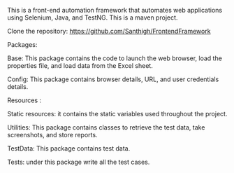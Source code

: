 This is a front-end automation framework that automates web applications using Selenium, Java, and TestNG. This is a maven project.

Clone the repository: https://github.com/Santhigh/FrontendFramework

Packages:

Base: This package contains the code to launch the web browser, load the properties file, and load data from the Excel sheet.

Config: This package contains browser details, URL, and user credentials details.

Resources :

Static resources: it contains the static variables used throughout the project.

Utilities: This package contains classes to retrieve the test data, take screenshots, and store reports.

TestData: This package contains test data.

Tests: under this package write all the test cases.
